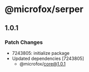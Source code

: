 # @microfox/serper

## 1.0.1

### Patch Changes

- 7243805: initialize package
- Updated dependencies [7243805]
  - @microfox/core@1.0.1

